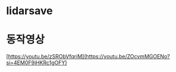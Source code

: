 # lidarsave

# 동작영상

[https://youtu.be/zSRObVfqriM](https://youtu.be/ZOcvmMGOENo?si=4EM0F9iHKRc1gOFY)
